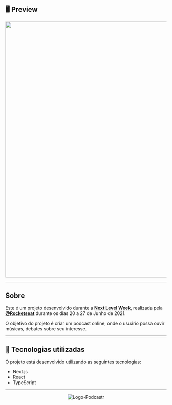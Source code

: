 ## 🖥 Preview 

<p align="center">
  <img src="Podcastr.png" width="800px" >
</p>

---

## Sobre 

Este é um projeto desenvolvido durante a **[Next Level Week](https://nextlevelweek.com/)**, realizada pela **[@Rocketseat](https://github.com/Rocketseat)** durante os dias 20 a 27 de Junho de 2021.

O objetivo do projeto é criar um podcast online, onde o usuário possa ouvir músicas, debates sobre seu interesse.

--- 

## 🚀 Tecnologias utilizadas

O projeto está desenvolvido utilizando as seguintes tecnologias:

- Next.js
- React
- TypeScript

--- 

<p align="center">
    <img src="icon.svg" alt="Logo-Podcastr">
</p>

